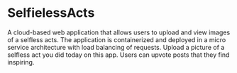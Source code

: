 # SelfielessActs
A cloud-based web application that allows users to upload and view images of a selfless acts. The application is containerized and deployed in a micro service architecture with load balancing of requests.
Upload a picture of a selfless act you did today on this app. Users can upvote posts that they find inspiring.

